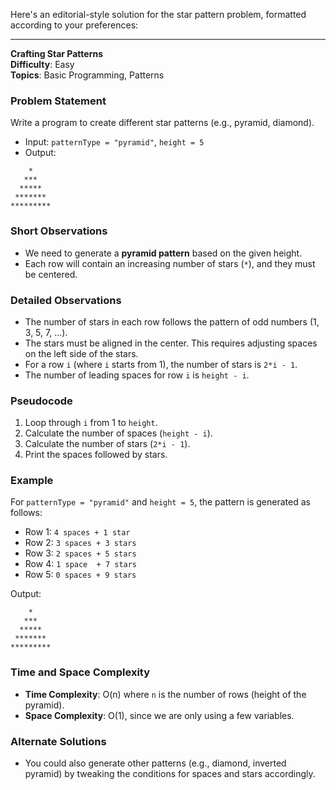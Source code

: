 Here's an editorial-style solution for the star pattern problem, formatted according to your preferences:

---

**Crafting Star Patterns**  
**Difficulty**: Easy  
**Topics**: Basic Programming, Patterns  

### Problem Statement
Write a program to create different star patterns (e.g., pyramid, diamond).  
- Input: `patternType = "pyramid"`, `height = 5`  
- Output:
```
    *
   ***
  *****
 *******
*********
```

### Short Observations
- We need to generate a **pyramid pattern** based on the given height.
- Each row will contain an increasing number of stars (`*`), and they must be centered.

### Detailed Observations
- The number of stars in each row follows the pattern of odd numbers (1, 3, 5, 7, ...).
- The stars must be aligned in the center. This requires adjusting spaces on the left side of the stars.
- For a row `i` (where `i` starts from 1), the number of stars is `2*i - 1`.
- The number of leading spaces for row `i` is `height - i`.

### Pseudocode
1. Loop through `i` from 1 to `height`.
2. Calculate the number of spaces (`height - i`).
3. Calculate the number of stars (`2*i - 1`).
4. Print the spaces followed by stars.

### Example
For `patternType = "pyramid"` and `height = 5`, the pattern is generated as follows:
- Row 1: `4 spaces + 1 star`
- Row 2: `3 spaces + 3 stars`
- Row 3: `2 spaces + 5 stars`
- Row 4: `1 space  + 7 stars`
- Row 5: `0 spaces + 9 stars`

Output:
```
    *
   ***
  *****
 *******
*********
```

### Time and Space Complexity
- **Time Complexity**: O(n) where `n` is the number of rows (height of the pyramid).
- **Space Complexity**: O(1), since we are only using a few variables.

### Alternate Solutions
- You could also generate other patterns (e.g., diamond, inverted pyramid) by tweaking the conditions for spaces and stars accordingly.

